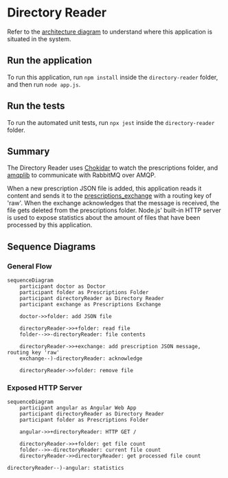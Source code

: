 # Directory Reader

Refer to the [architecture diagram](../../README.md#architecture-diagram) to understand where this application is situated in the system.

## Run the application

To run this application, run `npm install` inside the `directory-reader` folder, and then run `node app.js`.

## Run the tests

To run the automated unit tests, run `npx jest` inside the `directory-reader` folder.

## Summary

The Directory Reader uses [Chokidar](https://www.npmjs.com/package/chokidar) to watch the prescriptions folder, and [amqplib](https://www.npmjs.com/package/amqplib) to communicate with RabbitMQ over AMQP.

When a new prescription JSON file is added, this application reads it content and sends it to the [prescriptions_exchange](../../infra/README.md#exchanges--queues) with a routing key of 'raw'.
When the exchange acknowledges that the message is received, the file gets deleted from the prescriptions folder.
Node.js' built-in HTTP server is used to expose statistics about the amount of files that have been processed by this application.

## Sequence Diagrams

### General Flow

```mermaid
sequenceDiagram
    participant doctor as Doctor
    participant folder as Prescriptions Folder
    participant directoryReader as Directory Reader
    participant exchange as Prescriptions Exchange
  
    doctor->>folder: add JSON file
  
    directoryReader->>+folder: read file
    folder-->>-directoryReader: file contents

    directoryReader->>+exchange: add prescription JSON message, routing key 'raw'
    exchange--)-directoryReader: acknowledge
  
    directoryReader->>folder: remove file
```

### Exposed HTTP Server

```mermaid
sequenceDiagram
    participant angular as Angular Web App
    participant directoryReader as Directory Reader
    participant folder as Prescriptions Folder

    angular->>+directoryReader: HTTP GET /

    directoryReader->>+folder: get file count
    folder-->>-directoryReader: current file count
    directoryReader->>directoryReader: get processed file count

directoryReader--)-angular: statistics
```
